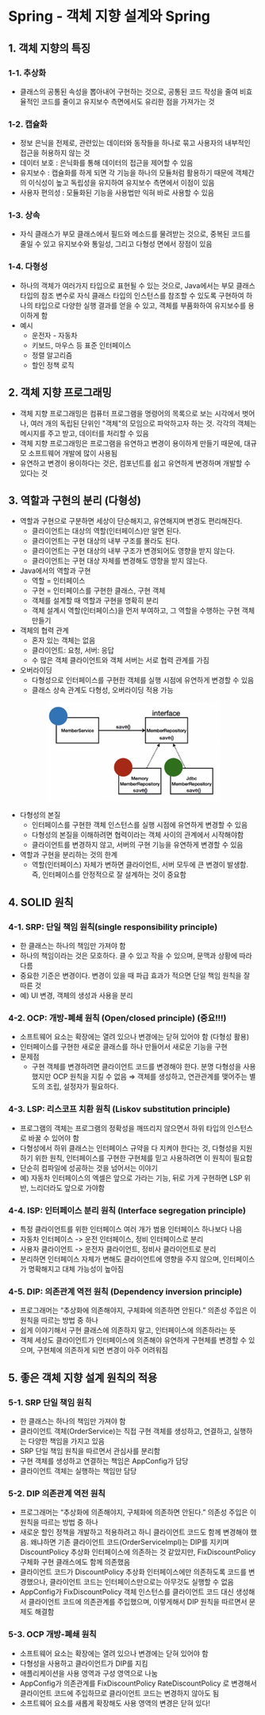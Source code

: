 # Spring - 객체 지향 설계와 Spring

## 1. 객체 지향의 특징

### 1-1. 추상화
- 클래스의 공통된 속성을 뽑아내어 구현하는 것으로, 공통된 코드 작성을 줄여 비효율적인 코드를 줄이고 유지보수 측면에서도 유리한 점을 가져가는 것

### 1-2. 캡슐화
- 정보 은닉을 전제로, 관련있는 데이터와 동작들을 하나로 묶고 사용자의 내부적인 접근을 허용하지 않는 것
- 데이터 보호 : 은닉화를 통해 데이터의 접근을 제어할 수 있음
- 유지보수 : 캡슐화를 하게 되면 각 기능을 하나의 모듈처럼 활용하기 때문에 객체간의 이식성이 높고 독립성을 유지하여 유지보수 측면에서 이점이 있음
- 사용자 편의성 : 모듈화된 기능을 사용법만 익혀 바로 사용할 수 있음

### 1-3. 상속
- 자식 클래스가 부모 클래스에서 필드와 메소드를 물려받는 것으로, 중복된 코드를 줄일 수 있고 유지보수와 통일성, 그리고 다형성 면에서 장점이 있음

### 1-4. 다형성
- 하나의 객체가 여러가지 타입으로 표현될 수 있는 것으로, Java에서는 부모 클래스 타입의 참조 변수로 자식 클래스 타입의 인스턴스를 참조할 수 있도록 구현하여 하나의 타입으로 다양한 실행 결과를 얻을 수 있고, 객체를 부품화하여 유지보수를 용이하게 함
- 예시
  - 운전자 - 자동차
  - 키보드, 마우스 등 표준 인터페이스 
  - 정렬 알고리즘
  - 할인 정책 로직

## 2. 객체 지향 프로그래밍
- 객체 지향 프로그래밍은 컴퓨터 프로그램을 명령어의 목록으로 보는 시각에서 벗어나, 여러 개의 독립된 단위인 "객체"의 모임으로 파악하고자 하는 것. 각각의 객체는 메시지를 주고 받고, 데이터를 처리할 수 있음
- 객체 지향 프로그래밍은 프로그램을 유연하고 변경이 용이하게 만들기 때문에, 대규모 소프트웨어 개발에 많이 사용됨
- 유연하고 변경이 용이하다는 것은, 컴포넌트를 쉽고 유연하게 변경하며 개발할 수 있다는 것

## 3. 역할과 구현의 분리 (다형성)
- 역할과 구현으로 구분하면 세상이 단순해지고, 유연해지며 변경도 편리해진다.
    - 클라이언트는 대상의 역할(인터페이스)만 알면 된다.
    - 클라이언트는 구현 대상의 내부 구조를 몰라도 된다.
    - 클라이언트는 구현 대상의 내부 구조가 변경되어도 영향을 받지 않는다.
    - 클라이언트는 구현 대상 자체를 변경해도 영향을 받지 않는다.
- Java에서의 역할과 구현
    - 역할 = 인터페이스
    - 구현 = 인터페이스를 구현한 클래스, 구현 객체
    - 객체를 설계할 때 역할과 구현을 명확히 분리
    - 객체 설계시 역할(인터페이스)을 먼저 부여하고, 그 역할을 수행하는 구현 객체 만들기
- 객체의 협력 관계
    - 혼자 있는 객체는 없음
    - 클라이언트: 요청, 서버: 응답
    - 수 많은 객체 클라이언트와 객체 서버는 서로 협력 관계를 가짐
- 오버라이딩
    - 다형성으로 인터페이스를 구현한 객체를 실행 시점에 유연하게 변경할 수 있음
    - 클래스 상속 관계도 다형성, 오버라이딩 적용 가능

<p align="center"><img src="../imagespace/oop1.png" height="200"></p>

- 다형성의 본질
    - 인터페이스를 구현한 객체 인스턴스를 실행 시점에 유연하게 변경할 수 있음
    - 다형성의 본질을 이해하려면 협력이라는 객체 사이의 관계에서 시작해야함
    - 클라이언트를 변경하지 않고, 서버의 구현 기능을 유연하게 변경할 수 있음
- 역할과 구현을 분리하는 것의 한계
    - 역할(인터페이스) 자체가 변하면 클라이언트, 서버 모두에 큰 변경이 발생함. 즉, 인터페이스를 안정적으로 잘 설계하는 것이 중요함

## 4. SOLID 원칙

### 4-1. SRP: 단일 책임 원칙(single responsibility principle)
- 한 클래스는 하나의 책임만 가져야 함
- 하나의 책임이라는 것은 모호하다. 클 수 있고 작을 수 있으며, 문맥과 상황에 따라 다름
- 중요한 기준은 변경이다. 변경이 있을 때 파급 효과가 적으면 단일 책임 원칙을 잘 따른 것
- 예) UI 변경, 객체의 생성과 사용을 분리

### 4-2. OCP: 개방-폐쇄 원칙 (Open/closed principle) (중요!!!)
- 소프트웨어 요소는 확장에는 열려 있으나 변경에는 닫혀 있어야 함 (다형성 활용)
- 인터페이스를 구현한 새로운 클래스를 하나 만들어서 새로운 기능을 구현
- 문제점
  - 구현 객체를 변경하려면 클라이언트 코드를 변경해야 한다. 분명 다형성을 사용했지만 OCP 원칙을 지킬 수 없음
    ⇒ 객체를 생성하고, 연관관계를 맺어주는 별도의 조립, 설정자가 필요하다.

### 4-3. LSP: 리스코프 치환 원칙 (Liskov substitution principle)
- 프로그램의 객체는 프로그램의 정확성을 깨뜨리지 않으면서 하위 타입의 인스턴스로 바꿀 수 있어야 함
- 다형성에서 하위 클래스는 인터페이스 규약을 다 지켜야 한다는 것, 다형성을 지원하기 위한 원칙, 인터페이스를 구현한 구현체를 믿고 사용하려면 이 원칙이 필요함
- 단순히 컴파일에 성공하는 것을 넘어서는 이야기
- 예) 자동차 인터페이스의 엑셀은 앞으로 가라는 기능, 뒤로 가게 구현하면 LSP 위반, 느리더라도 앞으로 가야함

### 4-4. ISP: 인터페이스 분리 원칙 (Interface segregation principle)
- 특정 클라이언트를 위한 인터페이스 여러 개가 범용 인터페이스 하나보다 나음
- 자동차 인터페이스 -> 운전 인터페이스, 정비 인터페이스로 분리
- 사용자 클라이언트 -> 운전자 클라이언트, 정비사 클라이언트로 분리
- 분리하면 인터페이스 자체가 변해도 클라이언트에 영향을 주지 않으며, 인터페이스가 명확해지고 대체 가능성이 높아짐

### 4-5. DIP: 의존관계 역전 원칙 (Dependency inversion principle)
- 프로그래머는 “추상화에 의존해야지, 구체화에 의존하면 안된다.” 의존성 주입은 이 원칙을 따르는 방법 중 하나
- 쉽게 이야기해서 구현 클래스에 의존하지 말고, 인터페이스에 의존하라는 뜻
- 객체 세상도 클라이언트가 인터페이스에 의존해야 유연하게 구현체를 변경할 수 있으며, 구현체에 의존하게 되면 변경이 아주 어려워짐

## 5. 좋은 객체 지향 설계 원칙의 적용

### 5-1. SRP 단일 책임 원칙
- 한 클래스는 하나의 책임만 가져야 함
- 클라이언트 객체(OrderService)는 직접 구현 객체를 생성하고, 연결하고, 실행하는 다양한 책임을 가지고 있음
- SRP 단일 책임 원칙을 따르면서 관심사를 분리함
- 구현 객체를 생성하고 연결하는 책임은 AppConfig가 담당
- 클라이언트 객체는 실행하는 책임만 담당

### 5-2. DIP 의존관계 역전 원칙
- 프로그래머는 “추상화에 의존해야지, 구체화에 의존하면 안된다.” 의존성 주입은 이 원칙을 따르는 방법 중 하나
- 새로운 할인 정책을 개발하고 적용하려고 하니 클라이언트 코드도 함께 변경해야 했음. 왜냐하면 기존 클라이언트 코드(OrderServiceImpl)는 DIP를 지키며 DiscountPolicy 추상화 인터페이스에 의존하는 것 같았지만, FixDiscountPolicy 구체화 구현 클래스에도 함께 의존했음
- 클라이언트 코드가 DiscountPolicy 추상화 인터페이스에만 의존하도록 코드를 변경했으나, 클라이언트 코드는 인터페이스만으로는 아무것도 실행할 수 없음
- AppConfig가 FixDiscountPolicy 객체 인스턴스를 클라이언트 코드 대신 생성해서 클라이언트 코드에 의존관계를 주입했으며, 이렇게해서 DIP 원칙을 따르면서 문제도 해결함

### 5-3. OCP 개방-폐쇄 원칙
- 소프트웨어 요소는 확장에는 열려 있으나 변경에는 닫혀 있어야 함
- 다형성을 사용하고 클라이언트가 DIP를 지킴
- 애플리케이션을 사용 영역과 구성 영역으로 나눔
- AppConfig가 의존관계를 FixDiscountPolicy RateDiscountPolicy 로 변경해서 클라이언트 코드에 주입하므로 클라이언트 코드는 변경하지 않아도 됨
- 소프트웨어 요소를 새롭게 확장해도 사용 영역의 변경은 닫혀 있다!